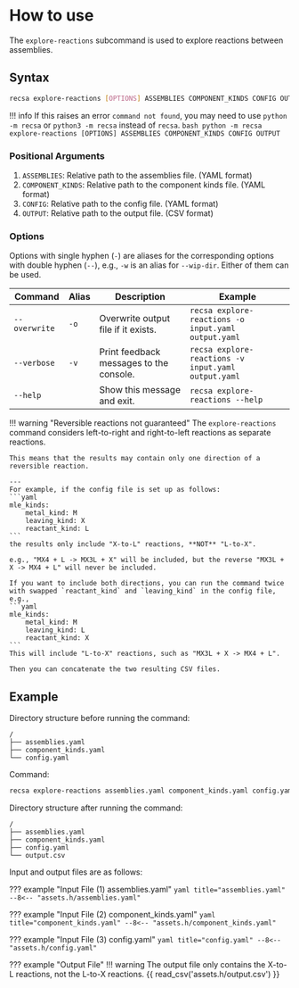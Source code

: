 # How to use

The `explore-reactions` subcommand is used to explore reactions between assemblies.

## Syntax

```bash
recsa explore-reactions [OPTIONS] ASSEMBLIES COMPONENT_KINDS CONFIG OUTPUT
```

!!! info
    If this raises an error `command not found`, you may need to use `python -m recsa` or `python3 -m recsa` instead of `recsa`.
    ```bash
    python -m recsa explore-reactions [OPTIONS] ASSEMBLIES COMPONENT_KINDS CONFIG OUTPUT
    ```

### Positional Arguments
1. `ASSEMBLIES`: Relative path to the assemblies file. (YAML format)
2. `COMPONENT_KINDS`: Relative path to the component kinds file. (YAML format)
3. `CONFIG`: Relative path to the config file. (YAML format)
4. `OUTPUT`: Relative path to the output file. (CSV format)

### Options
Options with single hyphen (`-`) are aliases for the corresponding options with double hyphen (`--`), e.g., `-w` is an alias for `--wip-dir`. Either of them can be used.

Command | Alias | Description | Example
--- | --- | --- | ---
`--overwrite` | `-o` | Overwrite output file if it exists. | `recsa explore-reactions -o input.yaml output.yaml`
`--verbose` | `-v` | Print feedback messages to the console. | `recsa explore-reactions -v input.yaml output.yaml`
`--help` | | Show this message and exit. | `recsa explore-reactions --help`

!!! warning "Reversible reactions not guaranteed"
    The `explore-reactions` command considers left-to-right and right-to-left reactions as separate reactions.
    
    This means that the results may contain only one direction of a reversible reaction. 
    
    ---
    For example, if the config file is set up as follows:
    ```yaml
    mle_kinds: 
        metal_kind: M
        leaving_kind: X
        reactant_kind: L
    ```
    the results only include "X-to-L" reactions, **NOT** "L-to-X".

    e.g., "MX4 + L -> MX3L + X" will be included, but the reverse "MX3L + X -> MX4 + L" will never be included.
    
    If you want to include both directions, you can run the command twice with swapped `reactant_kind` and `leaving_kind` in the config file,
    e.g.,
    ```yaml
    mle_kinds: 
        metal_kind: M
        leaving_kind: L
        reactant_kind: X
    ```
    This will include "L-to-X" reactions, such as "MX3L + X -> MX4 + L".

    Then you can concatenate the two resulting CSV files.

## Example

Directory structure before running the command:
```
/
├── assemblies.yaml
├── component_kinds.yaml
└── config.yaml
```

Command:
```bash
recsa explore-reactions assemblies.yaml component_kinds.yaml config.yaml output.csv
```

Directory structure after running the command:
```
/
├── assemblies.yaml
├── component_kinds.yaml
├── config.yaml
└── output.csv
```

Input and output files are as follows:

??? example "Input File (1) assemblies.yaml"
    ``` yaml title="assemblies.yaml"
    --8<-- "assets.h/assemblies.yaml"
    ```

??? example "Input File (2) component_kinds.yaml"
    ``` yaml title="component_kinds.yaml"
    --8<-- "assets.h/component_kinds.yaml"
    ```

??? example "Input File (3) config.yaml"
    ``` yaml title="config.yaml"
    --8<-- "assets.h/config.yaml"
    ```

??? example "Output File"
    !!! warning
        The output file only contains the X-to-L reactions, not the L-to-X reactions.
    {{ read_csv('assets.h/output.csv') }}
